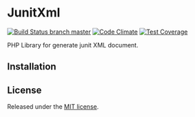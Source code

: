 # JunitXml
[![Build Status branch master](https://travis-ci.org/llaumgui/JunitXml.svg?branch=master)](https://travis-ci.org/llaumgui/JunitXml) [![Code Climate](https://codeclimate.com/github/llaumgui/JunitXml/badges/gpa.svg)](https://codeclimate.com/github/llaumgui/JunitXml) [![Test Coverage](https://codeclimate.com/github/llaumgui/JunitXml/badges/coverage.svg)](https://codeclimate.com/github/llaumgui/JunitXml/coverage)

PHP Library for generate junit XML document.



## Installation



## License
Released under the [MIT license](http://www.opensource.org/licenses/MIT).